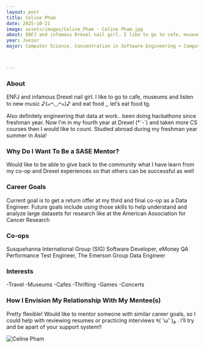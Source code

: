 ```yaml
---
layout: post
title: Celine Pham
date: 2025-10-21
image: assets/images/Celine_Pham - Celine Pham.jpg
about: ENFJ and infamous Drexel nail girl. I like to go to cafe, museums and listen to new music ♪(๑ᴖ◡ᴖ๑)♪  and eat food ,, let’s eat food tg. Also definitely engineering that data at work.. been doing hackathons since freshman year. Now I’m in my fourth year at Drexel (*´-`) and taken more CS courses then I would like to count. Studied abroad during my freshman year summer in Asia! 
year: Junior
major: Computer Science, Concentration in Software Engineering + Computer Graphics, Vision, & Interaction



---
```


### About

ENFJ and infamous Drexel nail girl. I like to go to cafe, museums and listen to new music ♪(๑ᴖ◡ᴖ๑)♪  and eat food ,, let’s eat food tg.

Also definitely engineering that data at work.. been doing hackathons since freshman year. Now I’m in my fourth year at Drexel (*´-`) and taken more CS courses then I would like to count. Studied abroad during my freshman year summer in Asia! 

### Why Do I Want To Be a SASE Mentor?

Would like to be able to give back to the community what I have learn from my co-op and Drexel experiences so that others can be successful as well


### Career Goals

Current goal is to get a return offer at my third and final co-op as a Data Engineer. Future goals include using those skills to help understand and analyze large datasets for research like at the American Association for Cancer Research 


### Co-ops

Susquehanna International Group (SIG) Software Developer, eMoney QA Performance Test Engineer, The Emerson Group Data Engineer

### Interests

-Travel 
-Museums 
-Cafes
-Thrifting
-Games
-Concerts


### How I Envision My Relationship With My Mentee(s) 

Pretty flexible! Would like to mentor someone with similar career goals, so I could help with reviewing resumes or practicing interviews 
٩( 'ω' )و . I’ll try and be apart of your support system!! 

<div class="text-center my-5">
    <img src="https://sase-drexel.github.io/mentorship-2024/assets/images/Celine_Pham - Celine Pham.jpg" alt="Celine Pham" class="rounded post-img" />
</div>

